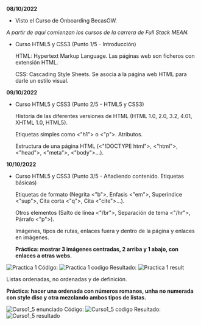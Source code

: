 <b>08/10/2022</b>

- Visto el Curso de Onboarding BecasOW.

*A partir de aquí comienzan los cursos de la carrera de Full Stack MEAN.*

- Curso HTML5 y CSS3 (Punto 1/5 - Introducción)

  HTML: Hypertext Markup Language. Las páginas web son ficheros con extensión HTML.
  
  CSS: Cascading Style Sheets. Se asocia a la página web HTML para darle un estilo visual.
  
  
<b>09/10/2022</b>

- Curso HTML5 y CSS3 (Punto 2/5 - HTML5 y CSS3)

  Historia de las diferentes versiones de HTML (HTML 1.0, 2.0, 3.2, 4.01, XHTML 1.0, HTML5).
  
  Etiquetas simples como <"h1"> o <"p">. Atributos.
  
  Estructura de una página HTML (<"!DOCTYPE html">, <"html">, <"head">, <"meta">, <"body">...).

<b>10/10/2022</b>
 - Curso HTML5 y CSS3 (Punto 3/5 - Añadiendo contenido. Etiquetas básicas)
  
   Etiquetas de formato (Negrita <"b">, Enfasis <"em">, Superíndice <"sup">, Cita corta <"q">, Cita <"cite">...).
  
   Otros elementos (Salto de línea <"/br">, Separación de tema <"/hr">, Párrafo <"p">). 
  
   Imágenes, tipos de rutas, enlaces fuera y dentro de la página y enlaces en imágenes.
   
   <b>Práctica: mostrar 3 imágenes centradas, 2 arriba y 1 abajo, con enlaces a otras webs.</b>
   
![Practica 1](https://user-images.githubusercontent.com/51362780/194929380-c35362db-f2b1-4c7d-b2e1-ef11bd0cca5f.png)
  Código:
![Practica 1 codigo](https://user-images.githubusercontent.com/51362780/194929398-ffc2b498-5505-48a4-84d4-ee2ba19d00f6.png)
  Resultado:
![Practica 1 result](https://user-images.githubusercontent.com/51362780/194929410-1ce96c21-39a4-489b-99bd-39798da4b4f5.png)

  Listas ordenadas, no ordenadas y de definición.
  
  <b>Práctica: hacer una ordenada con números romanos, unha no numerada con style disc y otra mezclando ambos tipos de listas.</b>
  
![Curso1_5 enunciado](https://user-images.githubusercontent.com/51362780/194951764-87a16e52-f010-4ba6-b3d8-d2677140bfcb.png)
  Código:
![Curso1_5 codigo](https://user-images.githubusercontent.com/51362780/194951814-6b26fe7a-9430-41b9-b128-1f447fcb8ab2.png)
  Resultado:
![Curso1_5 resultado](https://user-images.githubusercontent.com/51362780/194951863-e0f00df9-d9e9-4d4c-b7ef-53ce037aa0fa.png)

